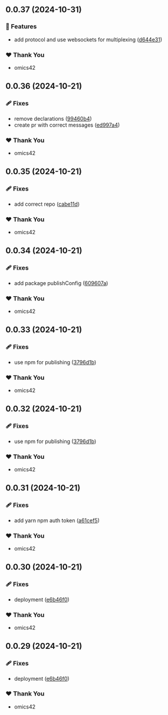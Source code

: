 ## 0.0.37 (2024-10-31)


### 🚀 Features

- add protocol and use websockets for multiplexing ([d644e31](https://github.com/proxy-gram/proxygram/commit/d644e31))

### ❤️  Thank You

- omics42

## 0.0.36 (2024-10-21)


### 🩹 Fixes

- remove declarations ([99460b4](https://github.com/proxy-gram/proxygram/commit/99460b4))
- create pr with correct messages ([ed997a4](https://github.com/proxy-gram/proxygram/commit/ed997a4))

### ❤️  Thank You

- omics42

## 0.0.35 (2024-10-21)


### 🩹 Fixes

- add correct repo ([cabe11d](https://github.com/proxy-gram/proxygram/commit/cabe11d))

### ❤️  Thank You

- omics42

## 0.0.34 (2024-10-21)


### 🩹 Fixes

- add package publishConfig ([609607a](https://github.com/proxy-gram/proxygram/commit/609607a))

### ❤️  Thank You

- omics42

## 0.0.33 (2024-10-21)


### 🩹 Fixes

- use npm for publishing ([3796d1b](https://github.com/proxy-gram/proxygram/commit/3796d1b))

### ❤️  Thank You

- omics42

## 0.0.32 (2024-10-21)


### 🩹 Fixes

- use npm for publishing ([3796d1b](https://github.com/proxy-gram/proxygram/commit/3796d1b))

### ❤️  Thank You

- omics42

## 0.0.31 (2024-10-21)


### 🩹 Fixes

- add yarn npm auth token ([a61cef5](https://github.com/proxy-gram/proxygram/commit/a61cef5))

### ❤️  Thank You

- omics42

## 0.0.30 (2024-10-21)


### 🩹 Fixes

- deployment ([e6b46f0](https://github.com/proxy-gram/proxygram/commit/e6b46f0))

### ❤️  Thank You

- omics42

## 0.0.29 (2024-10-21)


### 🩹 Fixes

- deployment ([e6b46f0](https://github.com/proxy-gram/proxygram/commit/e6b46f0))

### ❤️  Thank You

- omics42